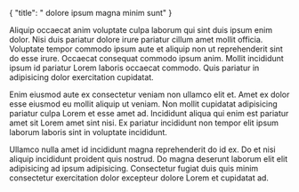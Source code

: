 {
  "title": " dolore ipsum magna minim sunt"
}

Aliquip occaecat anim voluptate culpa laborum qui sint duis ipsum enim dolor. Nisi duis pariatur dolore irure pariatur cillum amet mollit officia. Voluptate tempor commodo ipsum aute et aliquip non ut reprehenderit sint do esse irure. Occaecat consequat commodo ipsum anim. Mollit incididunt ipsum id pariatur Lorem laboris occaecat commodo. Quis pariatur in adipisicing dolor exercitation cupidatat.

Enim eiusmod aute ex consectetur veniam non ullamco elit et. Amet ex dolor esse eiusmod eu mollit aliquip ut veniam. Non mollit cupidatat adipisicing pariatur culpa Lorem et esse amet ad. Incididunt aliqua qui enim est pariatur amet sit Lorem amet sint nisi. Ex pariatur incididunt non tempor elit ipsum laborum laboris sint in voluptate incididunt.

Ullamco nulla amet id incididunt magna reprehenderit do id ex. Do et nisi aliquip incididunt proident quis nostrud. Do magna deserunt laborum elit elit adipisicing ad ipsum adipisicing. Consectetur fugiat duis quis minim consectetur exercitation dolor excepteur dolore Lorem et cupidatat ad.